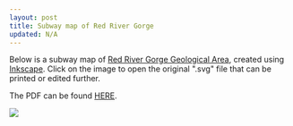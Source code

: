 ```yaml
---
layout: post
title: Subway map of Red River Gorge
updated: N/A
---
```


Below is a subway map of [Red River Gorge Geological Area](https://www.fs.usda.gov/recarea/dbnf/recarea/?recid=39458), created using [Inkscape](https://inkscape.org). Click on the image to open the original ".svg" file that can be printed or edited further.

The PDF can be found [HERE](https://file.aarosmit.com/file/aarosmit-site/media/rrg-trail-map.pdf).

[<img src="https://file.aarosmit.com/file/aarosmit-site/media/rrg-trail-map.svg"/>](https://file.aarosmit.com/file/aarosmit-site/media/rrg-trail-map.svg)
